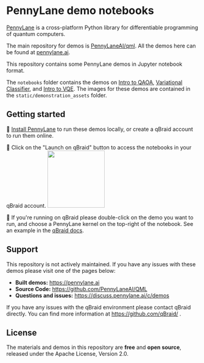 # PennyLane demo notebooks

[PennyLane](https://pennylane.ai/) is a cross-platform Python library for differentiable programming of quantum computers.

The main repository for demos is [PennyLaneAI/qml](https://github.com/PennyLaneAI/qml).
All the demos here can be found at [pennylane.ai](https://pennylane.ai/).

This repository contains some PennyLane demos in Jupyter notebook format. 

The `notebooks` folder contains the demos on [Intro to QAOA](https://pennylane.ai/qml/demos/tutorial_qaoa_intro), [Variational Classifier](https://pennylane.ai/qml/demos/tutorial_variational_classifier), and [Intro to VQE](https://pennylane.ai/qml/demos/tutorial_vqe).
The images for these demos are contained in the `static/demonstration_assets` folder.

## Getting started

🚀 [Install PennyLane](https://pennylane.ai/install) to run these demos locally, or create a qBraid account to run them online.

🚀 Click on the "Launch on qBraid" button to access the notebooks in your qBraid account. [<img src="https://qbraid-static.s3.amazonaws.com/logos/Launch_on_qBraid_white.png" width="150">](https://account.qbraid.com?gitHubUrl=https://github.com/PennyLaneAI/pennylane-demo-notebooks.git)

🚀 If you're running on qBraid please double-click on the demo you want to run, and choose a PennyLane kernel on the top-right of the notebook. See an example in the [qBraid docs](https://docs.qbraid.com/lab/user-guide/notebooks#switch-notebook-kernel).

## Support

This repository is not actively maintained. If you have any issues with these demos please visit one of the pages below:

- **Built demos:** https://pennylane.ai
- **Source Code:** https://github.com/PennyLaneAI/QML
- **Questions and issues:** https://discuss.pennylane.ai/c/demos

If you have any issues with the qBraid environment please contact qBraid directly.
You can find more information at https://github.com/qBraid/ .

## License

The materials and demos in this repository are **free** and
**open source**, released under the Apache License, Version 2.0.
